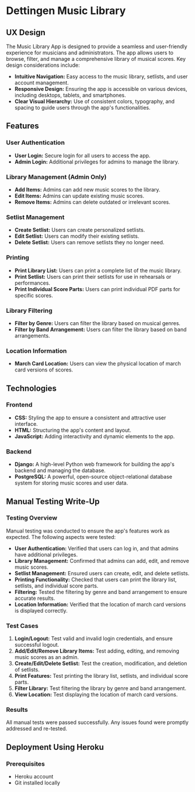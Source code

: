 # Dettingen Music Library

## UX Design
The Music Library App is designed to provide a seamless and user-friendly experience for musicians and administrators. The app allows users to browse, filter, and manage a comprehensive library of musical scores. Key design considerations include:
- **Intuitive Navigation:** Easy access to the music library, setlists, and user account management.
- **Responsive Design:** Ensuring the app is accessible on various devices, including desktops, tablets, and smartphones.
- **Clear Visual Hierarchy:** Use of consistent colors, typography, and spacing to guide users through the app's functionalities.

## Features
### User Authentication
- **User Login:** Secure login for all users to access the app.
- **Admin Login:** Additional privileges for admins to manage the library.

### Library Management (Admin Only)
- **Add Items:** Admins can add new music scores to the library.
- **Edit Items:** Admins can update existing music scores.
- **Remove Items:** Admins can delete outdated or irrelevant scores.

### Setlist Management
- **Create Setlist:** Users can create personalized setlists.
- **Edit Setlist:** Users can modify their existing setlists.
- **Delete Setlist:** Users can remove setlists they no longer need.

### Printing
- **Print Library List:** Users can print a complete list of the music library.
- **Print Setlist:** Users can print their setlists for use in rehearsals or performances.
- **Print Individual Score Parts:** Users can print individual PDF parts for specific scores.

### Library Filtering
- **Filter by Genre:** Users can filter the library based on musical genres.
- **Filter by Band Arrangement:** Users can filter the library based on band arrangements.

### Location Information
- **March Card Location:** Users can view the physical location of march card versions of scores.

## Technologies
### Frontend
- **CSS:** Styling the app to ensure a consistent and attractive user interface.
- **HTML:** Structuring the app's content and layout.
- **JavaScript:** Adding interactivity and dynamic elements to the app.

### Backend
- **Django:** A high-level Python web framework for building the app's backend and managing the database.
- **PostgreSQL:** A powerful, open-source object-relational database system for storing music scores and user data.

## Manual Testing Write-Up
### Testing Overview
Manual testing was conducted to ensure the app's features work as expected. The following aspects were tested:
- **User Authentication:** Verified that users can log in, and that admins have additional privileges.
- **Library Management:** Confirmed that admins can add, edit, and remove music scores.
- **Setlist Management:** Ensured users can create, edit, and delete setlists.
- **Printing Functionality:** Checked that users can print the library list, setlists, and individual score parts.
- **Filtering:** Tested the filtering by genre and band arrangement to ensure accurate results.
- **Location Information:** Verified that the location of march card versions is displayed correctly.

### Test Cases
1. **Login/Logout:** Test valid and invalid login credentials, and ensure successful logout.
2. **Add/Edit/Remove Library Items:** Test adding, editing, and removing music scores as an admin.
3. **Create/Edit/Delete Setlist:** Test the creation, modification, and deletion of setlists.
4. **Print Features:** Test printing the library list, setlists, and individual score parts.
5. **Filter Library:** Test filtering the library by genre and band arrangement.
6. **View Location:** Test displaying the location of march card versions.

### Results
All manual tests were passed successfully. Any issues found were promptly addressed and re-tested.

## Deployment Using Heroku
### Prerequisites
- Heroku account
- Git installed locally
